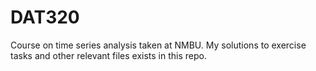 # DAT320
Course on time series analysis taken at NMBU. My solutions to exercise tasks and other  relevant files exists in this repo.
